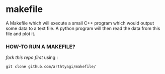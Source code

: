 # makefile
 A Makefile which will execute a small C++ program which would output some data to a text file. A python program will then read the data from this file and plot it.
 
 ### HOW-TO RUN A MAKEFILE?
 
 *fork this repo first* using :
 
 `git clone github.com/arthtyagi/makefile/`
